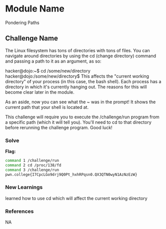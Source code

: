 # Module Name 
Pondering Paths

## Challenge Name
The Linux filesystem has tons of directories with tons of files. You can navigate around directories by using the cd (change directory) command and passing a path to it as an argument, as so:

hacker@dojo:~$ cd /some/new/directory
hacker@dojo:/some/new/directory$
This affects the "current working directory" of your process (in this case, the bash shell). Each process has a directory in which it's currently hanging out. The reasons for this will become clear later in the module.

As an aside, now you can see what the ~ was in the prompt! It shows the current path that your shell is located at.

This challenge will require you to execute the /challenge/run program from a specific path (which it will tell you). You'll need to cd to that directory before rerunning the challenge program. Good luck!

### Solve
**Flag:** 

```bash
command 1 /challenge/run
command 2 cd /proc/138/fd
command 3 /challenge/run
pwn.college{I7CpcLGo9drj9Q0Pt_hxhRPqsn0.QX3QTN0wyN1AzNzEzW}
```

### New Learnings
learned how to use cd which will affect the current working directory
### References 
NA

